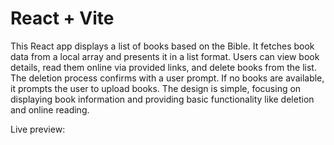 # React + Vite

This React app displays a list of books based on the Bible. It fetches book data from a local array and presents it in a list format. Users can view book details, read them online via provided links, and delete books from the list. The deletion process confirms with a user prompt. If no books are available, it prompts the user to upload books. The design is simple, focusing on displaying book information and providing basic functionality like deletion and online reading.

Live preview:
